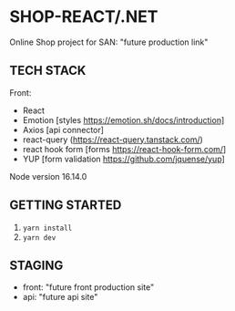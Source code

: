 # SHOP-REACT/.NET

Online Shop project for SAN: "future production link"

## TECH STACK
Front:
- React
- Emotion [styles https://emotion.sh/docs/introduction]
- Axios [api connector]
- react-query (https://react-query.tanstack.com/)
- react hook form [forms https://react-hook-form.com/]
- YUP [form validation https://github.com/jquense/yup]

Node version 16.14.0

## GETTING STARTED

1. `yarn install`
2. `yarn dev`

## STAGING

- front: "future front production site"
- api: "future api site"



